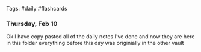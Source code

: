 Tags: #daily #flashcards 

### Thursday, Feb 10

Ok I have copy pasted all of the daily notes I've done and now they are here in this folder everything before this day was originially in the other vault